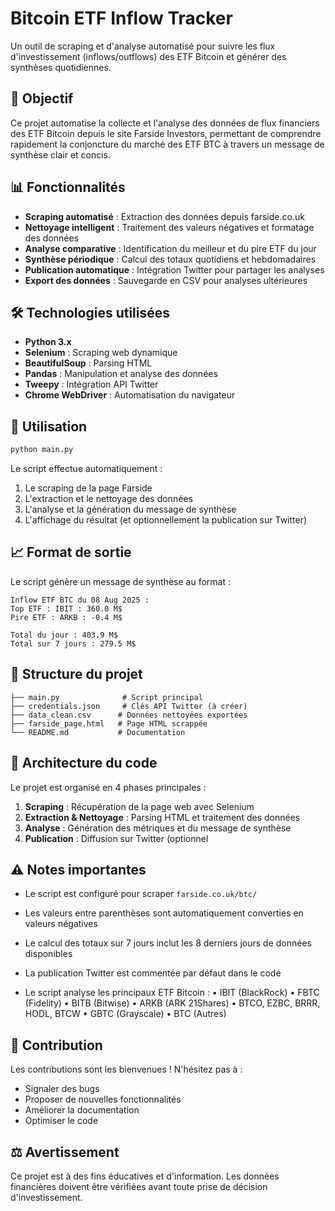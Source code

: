 # Bitcoin ETF Inflow Tracker

Un outil de scraping et d'analyse automatisé pour suivre les flux d'investissement (inflows/outflows) des ETF Bitcoin et générer des synthèses quotidiennes.

## 🎯 Objectif

Ce projet automatise la collecte et l'analyse des données de flux financiers des ETF Bitcoin depuis le site Farside Investors, permettant de comprendre rapidement la conjoncture du marché des ETF BTC à travers un message de synthèse clair et concis.

## 📊 Fonctionnalités

- **Scraping automatisé** : Extraction des données depuis farside.co.uk
- **Nettoyage intelligent** : Traitement des valeurs négatives et formatage des données
- **Analyse comparative** : Identification du meilleur et du pire ETF du jour
- **Synthèse périodique** : Calcul des totaux quotidiens et hebdomadaires
- **Publication automatique** : Intégration Twitter pour partager les analyses
- **Export des données** : Sauvegarde en CSV pour analyses ultérieures

## 🛠️ Technologies utilisées

- **Python 3.x**
- **Selenium** : Scraping web dynamique
- **BeautifulSoup** : Parsing HTML
- **Pandas** : Manipulation et analyse des données
- **Tweepy** : Intégration API Twitter
- **Chrome WebDriver** : Automatisation du navigateur

## 🚀 Utilisation

```bash
python main.py
```

Le script effectue automatiquement :
1. Le scraping de la page Farside
2. L'extraction et le nettoyage des données
3. L'analyse et la génération du message de synthèse
4. L'affichage du résultat (et optionnellement la publication sur Twitter)

## 📈 Format de sortie

Le script génère un message de synthèse au format :

```
Inflow ETF BTC du 08 Aug 2025 :
Top ETF : IBIT : 360.0 M$
Pire ETF : ARKB : -0.4 M$

Total du jour : 403.9 M$
Total sur 7 jours : 279.5 M$
```

## 📁 Structure du projet

```
├── main.py              # Script principal
├── credentials.json     # Clés API Twitter (à créer)
├── data_clean.csv      # Données nettoyées exportées
├── farside_page.html   # Page HTML scrappée
└── README.md           # Documentation
```

## 🔄 Architecture du code

Le projet est organisé en 4 phases principales :

1. **Scraping** : Récupération de la page web avec Selenium
2. **Extraction & Nettoyage** : Parsing HTML et traitement des données
3. **Analyse** : Génération des métriques et du message de synthèse
4. **Publication** : Diffusion sur Twitter (optionnel

## ⚠️ Notes importantes

- Le script est configuré pour scraper `farside.co.uk/btc/`
- Les valeurs entre parenthèses sont automatiquement converties en valeurs négatives
- Le calcul des totaux sur 7 jours inclut les 8 derniers jours de données disponibles
- La publication Twitter est commentée par défaut dans le code

- Le script analyse les principaux ETF Bitcoin :
    • IBIT (BlackRock) 
    • FBTC (Fidelity) 
    • BITB (Bitwise) 
    • ARKB (ARK 21Shares) 
    • BTCO, EZBC, BRRR, HODL, BTCW 
    • GBTC (Grayscale) 
    • BTC (Autres) 

## 🤝 Contribution

Les contributions sont les bienvenues ! N'hésitez pas à :
- Signaler des bugs
- Proposer de nouvelles fonctionnalités
- Améliorer la documentation
- Optimiser le code

## ⚖️ Avertissement

Ce projet est à des fins éducatives et d'information. Les données financières doivent être vérifiées avant toute prise de décision d'investissement.
